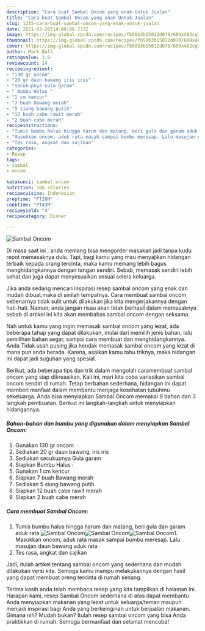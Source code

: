 ```yaml
---
description: "Cara buat Sambal Oncom yang enak Untuk Jualan"
title: "Cara buat Sambal Oncom yang enak Untuk Jualan"
slug: 1215-cara-buat-sambal-oncom-yang-enak-untuk-jualan
date: 2021-03-26T14:49:06.737Z
image: https://img-global.cpcdn.com/recipes/fb58b3b15012d070/680x482cq70/sambal-oncom-foto-resep-utama.jpg
thumbnail: https://img-global.cpcdn.com/recipes/fb58b3b15012d070/680x482cq70/sambal-oncom-foto-resep-utama.jpg
cover: https://img-global.cpcdn.com/recipes/fb58b3b15012d070/680x482cq70/sambal-oncom-foto-resep-utama.jpg
author: Mark Ball
ratingvalue: 3.9
reviewcount: 14
recipeingredient:
- "130 gr oncom"
- "20 gr daun bawang iris iris"
- "secukupnya Gula garam"
- " Bumbu Halus "
- "1 cm kencur"
- "7 buah Bawang merah"
- "5 siung bawang putih"
- "12 buah cabe rawit merah"
- "2 buah cabe merah"
recipeinstructions:
- "Tumis bumbu halus hingga harum dan matang, beri gula dan garam aduk rata"
- "Masukkan oncom, aduk rata masak sampai bumbu meresap. Lalu masujan daun bawang aduk rata"
- "Tes rasa, angkat dan sajikan"
categories:
- Resep
tags:
- sambal
- oncom

katakunci: sambal oncom 
nutrition: 106 calories
recipecuisine: Indonesian
preptime: "PT28M"
cooktime: "PT43M"
recipeyield: "4"
recipecategory: Dinner

---
```



![Sambal Oncom](https://img-global.cpcdn.com/recipes/fb58b3b15012d070/680x482cq70/sambal-oncom-foto-resep-utama.jpg)

Di masa  saat ini , anda memang bisa mengorder masakan jadi tanpa kudu repot memasaknya dulu. Tapi, bagi kamu yang mau menyajikan hidangan terbaik kepada orang tercinta, maka kamu memang lebih bagus menghidangkannya dengan tangan sendiri. Sebab, memasak sendiri lebih sehat dan juga dapat menyesuaikan sesuai selera keluarga.

Jika anda sedang mencari inspirasi resep sambal oncom yang enak dan mudah dibuat,maka di sinilah tempatnya. Cara membuat sambal oncom  sebenarnya tidak sulit untuk dilakukan jika kita mengerjakannya dengan hati-hati. Namun, anda jangan risau akan tidak berhasil dalam memasaknya 
sebab di artikel ini kita akan membahas sambal oncom dengan seksama.  



Nah untuk kamu yang ingin memasak sambal oncom yang lezat, ada beberapa tahap yang dapat dilakukan, mulai dari memilih jenis bahan, lalu pemilihan bahan segar, sampai cara membuat dan menghidangkannya. Anda Tidak usah pusing jika hendak memasak sambal oncom yang lezat di mana pun anda berada. Karena, asalkan kamu  tahu triknya, maka hidangan ini dapat jadi suguhan yang spesial.

Berikut, ada beberapa tips dan trik dalam mengolah caramembuat sambal oncom yang siap dikreasikan. Kali ini, mari kita coba variasikan sambal oncom sendiri di rumah. Tetap berbahan sederhana, hidangan ini dapat memberi manfaat dalam membantu menjaga kesehatan tubuhmu sekeluarga. Anda bisa menyiapkan Sambal Oncom memakai 9 bahan dan 3 langkah pembuatan. Berikut ini langkah-langkah untuk menyiapkan hidangannya.

<!--inarticleads1-->

##### Bahan-bahan dan bumbu yang digunakan dalam menyiapkan Sambal Oncom:

1. Gunakan 130 gr oncom
1. Sediakan 20 gr daun bawang, iris iris
1. Sediakan secukupnya Gula garam
1. Siapkan  Bumbu Halus :
1. Gunakan 1 cm kencur
1. Siapkan 7 buah Bawang merah
1. Sediakan 5 siung bawang putih
1. Siapkan 12 buah cabe rawit merah
1. Siapkan 2 buah cabe merah




<!--inarticleads2-->

##### Cara membuat Sambal Oncom:

1. Tumis bumbu halus hingga harum dan matang, beri gula dan garam aduk rata
<img src="https://img-global.cpcdn.com/steps/9471a5ec6b1493a7/160x128cq70/sambal-oncom-langkah-memasak-1-foto.jpg" alt="Sambal Oncom"><img src="https://img-global.cpcdn.com/steps/c8d0c3f73bff269b/160x128cq70/sambal-oncom-langkah-memasak-1-foto.jpg" alt="Sambal Oncom"><img src="https://img-global.cpcdn.com/steps/c57c7e033fd538cd/160x128cq70/sambal-oncom-langkah-memasak-1-foto.jpg" alt="Sambal Oncom">1. Masukkan oncom, aduk rata masak sampai bumbu meresap. Lalu masujan daun bawang aduk rata
1. Tes rasa, angkat dan sajikan




Jadi, itulah artikel tentang  sambal oncom  yang sederhana dan mudah dilakukan versi kita. Semoga kamu mampu melakukannya dengan hasil yang dapat membuat oreng tercinta di rumah senang. 

Terima kasih anda telah membaca resep yang kita tampilkan di halaman ini. Harapan kami, resep  Sambal Oncom sederhana di atas dapat membantu Anda menyiapkan makanan yang lezat untuk keluarga/teman maupun menjadi inspirasi bagi Anda yang berkeinginan untuk berjualan makanan. Gimana nih? Mudah bukan? Itulah resep sambal oncom yang bisa Anda praktikkan di rumah. Semoga bermanfaat dan selamat mencoba!

